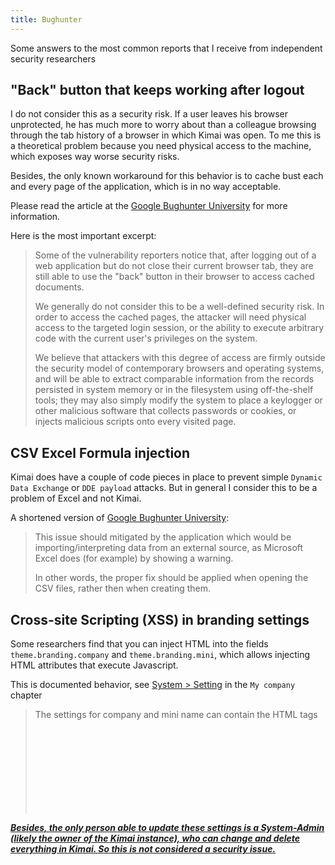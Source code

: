 ```yaml
---
title: Bughunter
---
```


Some answers to the most common reports that I receive from independent security researchers

## "Back" button that keeps working after logout

I do not consider this as a security risk. If a user leaves his browser unprotected, he has much more to worry about than a colleague
browsing through the tab history of a browser in which Kimai was open. To me this is a theoretical problem because you need 
physical access to the machine, which exposes way worse security risks. 

Besides, the only known workaround for this behavior is to cache bust each and every page of the application, which is in no way acceptable.

Please read the article at the [Google Bughunter University](https://sites.google.com/site/bughunteruniversity/nonvuln/cached-content-after-logout) for more information.

Here is the most important excerpt:

> Some of the vulnerability reporters notice that, after logging out of a web application but do not close their current browser tab, they are still able to use the "back" button in their browser to access cached documents. 
>
> We generally do not consider this to be a well-defined security risk. In order to access the cached pages, the attacker will need physical access to the targeted login session, or the ability to execute arbitrary code with the current user's privileges on the system.
>
> We believe that attackers with this degree of access are firmly outside the security model of contemporary browsers and operating systems, and will be able to extract comparable information from the records persisted in system memory or in the filesystem using off-the-shelf tools; they may also simply modify the system to place a keylogger or other malicious software that collects passwords or cookies, or injects malicious scripts onto every visited page.

## CSV Excel Formula injection

Kimai does have a couple of code pieces in place to prevent simple `Dynamic Data Exchange` or `DDE payload` attacks. 
But in general I consider this to be a problem of Excel and not Kimai.

A shortened version of [Google Bughunter University](https://sites.google.com/site/bughunteruniversity/nonvuln/csv-excel-formula-injection):

> This issue should mitigated by the application which would be importing/interpreting data from an external source, as Microsoft Excel does (for example) by showing a warning. 
> 
> In other words, the proper fix should be applied when opening the CSV files, rather then when creating them.

## Cross-site Scripting (XSS) in branding settings

Some researchers find that you can inject HTML into the fields `theme.branding.company` and `theme.branding.mini`, 
which allows injecting HTML attributes that execute Javascript. 

This is documented behavior, see [System > Setting](https://www.kimai.org/documentation/configurations.html) in the `My company` chapter

> The settings for company and mini name can contain the HTML tags <b><i><u><strong><em><img><svg> for formatting.

Besides, the only person able to update these settings is a System-Admin (likely the owner of the Kimai instance), 
who can change and delete everything in Kimai. So this is not considered a security issue.
